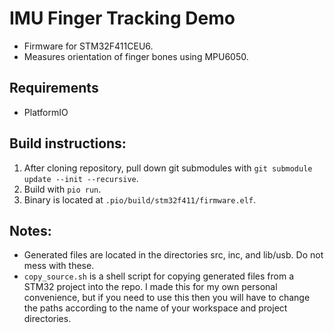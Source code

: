 # IMU Finger Tracking Demo

- Firmware for STM32F411CEU6.
- Measures orientation of finger bones using MPU6050.

## Requirements

- PlatformIO

## Build instructions:

1. After cloning repository, pull down git submodules with `git submodule update --init --recursive`.
2. Build with `pio run`.
3. Binary is located at `.pio/build/stm32f411/firmware.elf`.

## Notes:

- Generated files are located in the directories src, inc, and lib/usb. Do not mess with these.
- `copy_source.sh` is a shell script for copying generated files from a STM32 project into the repo. I made this for my own personal convenience, but if you need to use this then you will have to change the paths according to the name of your workspace and project directories.
